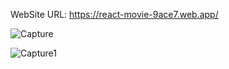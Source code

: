 WebSite URL: https://react-movie-9ace7.web.app/

![Capture](https://github.com/Nilupul6/Frontend-Movie-Project-with-Authentication-using-react-Firebase/assets/152468856/fe5282c4-7fee-45f4-81e7-e8c158229945)

![Capture1](https://github.com/Nilupul6/Frontend-Movie-Project-with-Authentication-using-react-Firebase/assets/152468856/d278b1cf-5cdb-4ba1-ba96-9d3515c53476)



